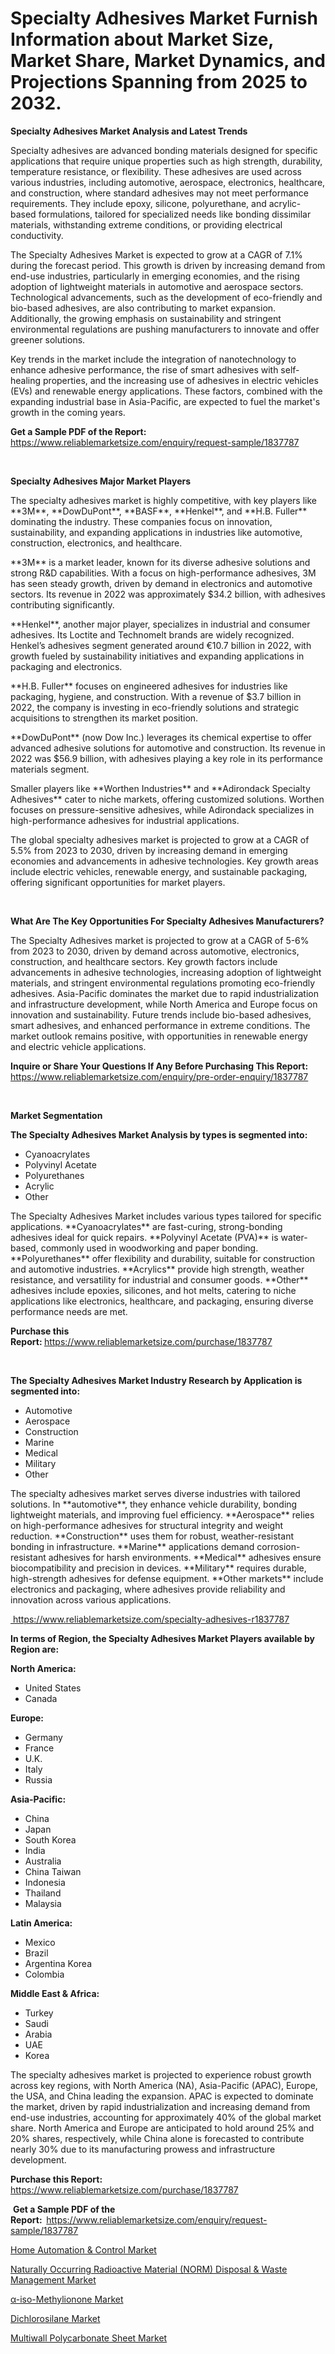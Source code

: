 <p><h1>Specialty Adhesives Market Furnish Information about Market Size, Market Share, Market Dynamics, and Projections Spanning from 2025 to 2032.</h1></p><p><strong>Specialty Adhesives Market Analysis and Latest Trends</strong></p>
<p><p>Specialty adhesives are advanced bonding materials designed for specific applications that require unique properties such as high strength, durability, temperature resistance, or flexibility. These adhesives are used across various industries, including automotive, aerospace, electronics, healthcare, and construction, where standard adhesives may not meet performance requirements. They include epoxy, silicone, polyurethane, and acrylic-based formulations, tailored for specialized needs like bonding dissimilar materials, withstanding extreme conditions, or providing electrical conductivity.</p><p>The Specialty Adhesives Market is expected to grow at a CAGR of 7.1% during the forecast period. This growth is driven by increasing demand from end-use industries, particularly in emerging economies, and the rising adoption of lightweight materials in automotive and aerospace sectors. Technological advancements, such as the development of eco-friendly and bio-based adhesives, are also contributing to market expansion. Additionally, the growing emphasis on sustainability and stringent environmental regulations are pushing manufacturers to innovate and offer greener solutions.</p><p>Key trends in the market include the integration of nanotechnology to enhance adhesive performance, the rise of smart adhesives with self-healing properties, and the increasing use of adhesives in electric vehicles (EVs) and renewable energy applications. These factors, combined with the expanding industrial base in Asia-Pacific, are expected to fuel the market's growth in the coming years.</p></p>
<p><strong>Get a Sample PDF of the Report:&nbsp;</strong> <a href="https://www.reliablemarketsize.com/enquiry/request-sample/1837787?utm_campaign=1898&utm_medium=2&utm_source=Github&utm_content=ia&utm_term=26012025&utm_id=specialty-adhesives">https://www.reliablemarketsize.com/enquiry/request-sample/1837787</a></p>
<p>&nbsp;</p>
<p><strong>Specialty Adhesives Major Market Players</strong></p>
<p><p>The specialty adhesives market is highly competitive, with key players like **3M**, **DowDuPont**, **BASF**, **Henkel**, and **H.B. Fuller** dominating the industry. These companies focus on innovation, sustainability, and expanding applications in industries like automotive, construction, electronics, and healthcare.</p><p>**3M** is a market leader, known for its diverse adhesive solutions and strong R&D capabilities. With a focus on high-performance adhesives, 3M has seen steady growth, driven by demand in electronics and automotive sectors. Its revenue in 2022 was approximately $34.2 billion, with adhesives contributing significantly.</p><p>**Henkel**, another major player, specializes in industrial and consumer adhesives. Its Loctite and Technomelt brands are widely recognized. Henkel’s adhesives segment generated around €10.7 billion in 2022, with growth fueled by sustainability initiatives and expanding applications in packaging and electronics.</p><p>**H.B. Fuller** focuses on engineered adhesives for industries like packaging, hygiene, and construction. With a revenue of $3.7 billion in 2022, the company is investing in eco-friendly solutions and strategic acquisitions to strengthen its market position.</p><p>**DowDuPont** (now Dow Inc.) leverages its chemical expertise to offer advanced adhesive solutions for automotive and construction. Its revenue in 2022 was $56.9 billion, with adhesives playing a key role in its performance materials segment.</p><p>Smaller players like **Worthen Industries** and **Adirondack Specialty Adhesives** cater to niche markets, offering customized solutions. Worthen focuses on pressure-sensitive adhesives, while Adirondack specializes in high-performance adhesives for industrial applications.</p><p>The global specialty adhesives market is projected to grow at a CAGR of 5.5% from 2023 to 2030, driven by increasing demand in emerging economies and advancements in adhesive technologies. Key growth areas include electric vehicles, renewable energy, and sustainable packaging, offering significant opportunities for market players.</p></p>
<p>&nbsp;</p>
<p><strong>What Are The Key Opportunities For Specialty Adhesives Manufacturers?</strong></p>
<p><p>The Specialty Adhesives market is projected to grow at a CAGR of 5-6% from 2023 to 2030, driven by demand across automotive, electronics, construction, and healthcare sectors. Key growth factors include advancements in adhesive technologies, increasing adoption of lightweight materials, and stringent environmental regulations promoting eco-friendly adhesives. Asia-Pacific dominates the market due to rapid industrialization and infrastructure development, while North America and Europe focus on innovation and sustainability. Future trends include bio-based adhesives, smart adhesives, and enhanced performance in extreme conditions. The market outlook remains positive, with opportunities in renewable energy and electric vehicle applications.</p></p>
<p><strong>Inquire or Share Your Questions If Any Before Purchasing This Report:</strong> <a href="https://www.reliablemarketsize.com/enquiry/pre-order-enquiry/1837787?utm_campaign=1898&utm_medium=2&utm_source=Github&utm_content=ia&utm_term=26012025&utm_id=specialty-adhesives">https://www.reliablemarketsize.com/enquiry/pre-order-enquiry/1837787</a></p>
<p>&nbsp;</p>
<p><strong>Market Segmentation</strong></p>
<p><strong>The Specialty Adhesives Market Analysis by types is segmented into:</strong></p>
<p><ul><li>Cyanoacrylates</li><li>Polyvinyl Acetate</li><li>Polyurethanes</li><li>Acrylic</li><li>Other</li></ul></p>
<p><p>The Specialty Adhesives Market includes various types tailored for specific applications. **Cyanoacrylates** are fast-curing, strong-bonding adhesives ideal for quick repairs. **Polyvinyl Acetate (PVA)** is water-based, commonly used in woodworking and paper bonding. **Polyurethanes** offer flexibility and durability, suitable for construction and automotive industries. **Acrylics** provide high strength, weather resistance, and versatility for industrial and consumer goods. **Other** adhesives include epoxies, silicones, and hot melts, catering to niche applications like electronics, healthcare, and packaging, ensuring diverse performance needs are met.</p></p>
<p><strong>Purchase this Report:&nbsp;</strong><a href="https://www.reliablemarketsize.com/purchase/1837787?utm_campaign=1898&utm_medium=2&utm_source=Github&utm_content=ia&utm_term=26012025&utm_id=specialty-adhesives">https://www.reliablemarketsize.com/purchase/1837787</a></p>
<p>&nbsp;</p>
<p><strong>The Specialty Adhesives Market Industry Research by Application is segmented into:</strong></p>
<p><ul><li>Automotive</li><li>Aerospace</li><li>Construction</li><li>Marine</li><li>Medical</li><li>Military</li><li>Other</li></ul></p>
<p><p>The specialty adhesives market serves diverse industries with tailored solutions. In **automotive**, they enhance vehicle durability, bonding lightweight materials, and improving fuel efficiency. **Aerospace** relies on high-performance adhesives for structural integrity and weight reduction. **Construction** uses them for robust, weather-resistant bonding in infrastructure. **Marine** applications demand corrosion-resistant adhesives for harsh environments. **Medical** adhesives ensure biocompatibility and precision in devices. **Military** requires durable, high-strength adhesives for defense equipment. **Other markets** include electronics and packaging, where adhesives provide reliability and innovation across various applications.</p></p>
<p><a href="https://www.reliablemarketsize.com/specialty-adhesives-r1837787?utm_campaign=1898&utm_medium=2&utm_source=Github&utm_content=ia&utm_term=26012025&utm_id=specialty-adhesives">&nbsp;https://www.reliablemarketsize.com/specialty-adhesives-r1837787</a></p>
<p><strong>In terms of Region, the Specialty Adhesives Market Players available by Region are:</strong></p>
<p>
    <p> <strong> North America: </strong>
        <ul>
            <li>United States</li>
            <li>Canada</li>
        </ul>
        </p> 
    <p> <strong> Europe: </strong>
        <ul>
            <li>Germany</li>
            <li>France</li>
            <li>U.K.</li>
            <li>Italy</li>
            <li>Russia</li>
        </ul>
        </p> 
    <p> <strong> Asia-Pacific: </strong>
        <ul>
            <li>China</li>
            <li>Japan</li>
            <li>South Korea</li>
            <li>India</li>
            <li>Australia</li>
            <li>China Taiwan</li>
            <li>Indonesia</li>
            <li>Thailand</li>
            <li>Malaysia</li>
        </ul>
        </p> 
    <p> <strong> Latin America: </strong>
        <ul>
            <li>Mexico</li>
            <li>Brazil</li>
            <li>Argentina Korea</li>
            <li>Colombia</li>
        </ul>
        </p> 
    <p> <strong> Middle East & Africa: </strong>
        <ul>
            <li>Turkey</li>
            <li>Saudi</li>
            <li>Arabia</li>
            <li>UAE</li>
            <li>Korea</li>
        </ul>
    </p>
    </p>
<p><p>The specialty adhesives market is projected to experience robust growth across key regions, with North America (NA), Asia-Pacific (APAC), Europe, the USA, and China leading the expansion. APAC is expected to dominate the market, driven by rapid industrialization and increasing demand from end-use industries, accounting for approximately 40% of the global market share. North America and Europe are anticipated to hold around 25% and 20% shares, respectively, while China alone is forecasted to contribute nearly 30% due to its manufacturing prowess and infrastructure development.</p></p>
<p><strong>Purchase this Report: </strong><a href="https://www.reliablemarketsize.com/purchase/1837787?utm_campaign=1898&utm_medium=2&utm_source=Github&utm_content=ia&utm_term=26012025&utm_id=specialty-adhesives">https://www.reliablemarketsize.com/purchase/1837787</a></p>
<p>&nbsp;<strong>Get a Sample PDF of the Report:&nbsp;&nbsp;</strong><a href="https://www.reliablemarketsize.com/enquiry/request-sample/1837787?utm_campaign=1898&utm_medium=2&utm_source=Github&utm_content=ia&utm_term=26012025&utm_id=specialty-adhesives">https://www.reliablemarketsize.com/enquiry/request-sample/1837787</a></p>
<p><strong></strong></p>
<p><p><a href="https://www.linkedin.com/pulse/growth-revenue-projections-home-automation-control-market-73-2g0sf?utm_campaign=1898&utm_medium=2&utm_source=Github&utm_content=ia&utm_term=26012025&utm_id=specialty-adhesives">Home Automation & Control Market</a></p><p><a href="https://www.linkedin.com/pulse/naturally-occurring-radioactive-material-norm-disposal-waste-ztarf?utm_campaign=1898&utm_medium=2&utm_source=Github&utm_content=ia&utm_term=26012025&utm_id=specialty-adhesives">Naturally Occurring Radioactive Material (NORM) Disposal & Waste Management Market</a></p><p><a href="https://www.linkedin.com/pulse/examining-%CE%B1-iso-methylionone-market-growth-size-trends-using-mbc8c?utm_campaign=1898&utm_medium=2&utm_source=Github&utm_content=ia&utm_term=26012025&utm_id=specialty-adhesives">α-iso-Methylionone Market</a></p><p><a href="https://github.com/abantolemox08/Market-Research-Report-List-1/blob/main/dichlorosilane-market.md?utm_campaign=1898&utm_medium=2&utm_source=Github&utm_content=ia&utm_term=26012025&utm_id=specialty-adhesives">Dichlorosilane Market</a></p><p><a href="https://github.com/peddicehle/Market-Research-Report-List-1/blob/main/multiwall-polycarbonate-sheet-market.md?utm_campaign=1898&utm_medium=2&utm_source=Github&utm_content=ia&utm_term=26012025&utm_id=specialty-adhesives">Multiwall Polycarbonate Sheet Market</a></p></p>
